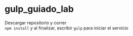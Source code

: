# gulp_guiado_lab
Descargar repositorio y correr    
```npm install``` y al finalizar, escribir ```gulp``` para iniciar el servicio
